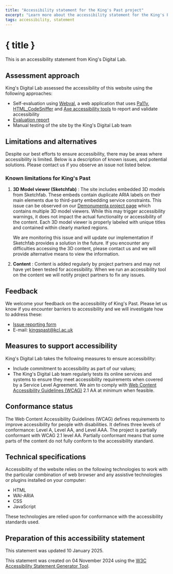 ```yaml
---
title: "Accessibility statement for the King's Past project"
excerpt: "Learn more about the accessibility statement for the King's Past project"
tags: accessibility, statement
---
```


<script>
  import { base } from '$app/paths';
</script>

# { title }

This is an accessibility statement from King's Digital Lab.

## Assessment approach

King's Digital Lab assessed the accessibility of this website using the following
approaches:

- Self-evaluation using [Webval](https://github.com/kingsdigitallab/webval),
  a web application that uses [Pa11y](https://pa11y.org/),
  [HTML_CodeSniffer](https://squizlabs.github.io/HTML_CodeSniffer/) and
  [Axe accessibility tools](https://www.deque.com/axe/) to report and
  validate accessibility
- [Evaluation report](https://kingsdigitallab.github.io/webval/docs/?project=kings-past&levels=%7CA%7CAA%7C&resolutions=open&depth=issue&tab=issues&tagSlug=manual.htmlcs&issueId=&isOffline=false)
- Manual testing of the site by the King's Digital Lab team

## Limitations and alternatives

Despite our best efforts to ensure accessibility, there may
be areas where accessibility is limited. Below is a description of known issues, and potential
solutions. Please contact us if you observe an issue not listed below.

### Known limitations for King's Past

1. **3D Model viewer (Sketchfab)** : The site includes embedded 3D models from
   Sketchfab. These embeds contain duplicate ARIA labels on their main elements
   due to third-party embedding service constraints. This issue can be
   observed on our [Demonumenta project page]({base}/about/demonumenta) which
   contains multiple 3D model viewers. While this may trigger accessibility
   warnings, it does not impact the actual functionality or accessibility of the
   content. Each 3D model viewer is properly labeled with unique titles and
   contained within clearly marked regions.

   We are monitoring this issue and will update our implementation if Sketchfab
   provides a solution in the future. If you encounter any difficulties accessing
   the 3D content, please contact us and we will provide alternative means to view
   the information.

2. **Content** : Content is added regularly by project partners and may not have
   yet been tested for accessibility. When we run an accessibility tool on the
   content we will notify project partners to fix any issues.

## Feedback

We welcome your feedback on the accessibility of King's Past. Please let us know
if you encounter barriers to accessibility and we will investigate how to address these:

- [Issue reporting form](https://kdl.kcl.ac.uk/report-issue/)
- E-mail: [kingspast@kcl.ac.uk](mailto:kingspast@kcl.ac.uk)

## Measures to support accessibility

King's Digital Lab takes the following measures to ensure accessibility:

- Include commitment to accessibility as part of our values;
- The King's Digital Lab team regularly tests its online services and systems
  to ensure they meet accessibility requirements when covered by a Service Level
  Agreement. We aim to comply with
  [Web Content Accessibility Guidelines (WCAG)](https://www.w3.org/WAI/standards-guidelines/wcag/)
  2.1 AA at minimum when feasible.

## Conformance status

The Web Content Accessibility Guidelines (WCAG) defines requirements to improve
accessibility for people with disabilities.
It defines three levels of conformance: Level A, Level AA, and Level AAA.
The project is partially conformant with WCAG 2.1 level AA. Partially conformant
means that some parts of the content do not fully conform to the accessibility
standard.

## Technical specifications

Accessibility of the website relies on the following technologies to work with
the particular combination of web browser and any assistive technologies or
plugins installed on your computer:

- HTML
- WAI-ARIA
- CSS
- JavaScript

These technologies are relied upon for conformance with the accessibility
standards used.

## Preparation of this accessibility statement

This statement was updated 10 January 2025.

This statement was created on 04 November 2024 using the
[W3C Accessibility Statement Generator Tool](https://www.w3.org/WAI/planning/statements/).

